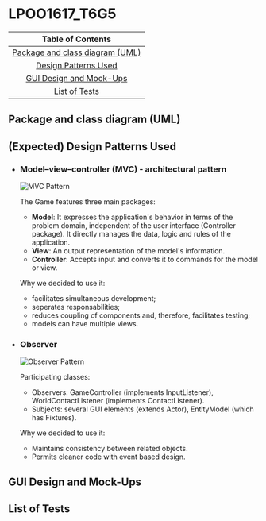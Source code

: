 # LPOO1617_T6G5

|Table of Contents|
|:---------------:|
|[Package and class diagram (UML)](#package-and-class-diagram-uml)|
|[Design Patterns Used](#expected-design-patterns-used)|
|[GUI Design and Mock-Ups](#gui-design-and-mock-ups)|
|[List of Tests](#list-of-tests)|

## Package and class diagram (UML)

## (Expected) Design Patterns Used

  * ### Model–view–controller (MVC) - architectural pattern
    ![MVC Pattern](https://cloud.githubusercontent.com/assets/13498941/25565780/c646a81e-2dc5-11e7-9bbd-5a8330b1cbbf.png)
    
    The Game features three main packages:
    * **Model**: It expresses the application's behavior in terms of the problem domain, independent of the user interface (Controller package). It directly manages the data, logic and rules of the application.
    * **View**: An output representation of the model's information.
    * **Controller**: Accepts input and converts it to commands for the model or view.
   
    Why we decided to use it:
    * facilitates simultaneous development;
    * seperates responsabilities;
    * reduces coupling of components and, therefore, facilitates testing;
    * models can have multiple views.


  * ### Observer
    ![Observer Pattern](https://cloud.githubusercontent.com/assets/13498941/25565835/08738738-2dc7-11e7-96d5-9f74cb6ac843.png)
  
    Participating classes:
    * Observers: GameController (implements InputListener), WorldContactListener (implements ContactListener).
    * Subjects: several GUI elements (extends Actor), EntityModel (which has Fixtures).
  
    Why we decided to use it:
    * Maintains consistency between related objects.
    * Permits cleaner code with event based design.

## GUI Design and Mock-Ups

## List of Tests
